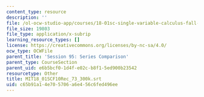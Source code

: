 ```yaml
---
content_type: resource
description: ''
file: /ol-ocw-studio-app/courses/18-01sc-single-variable-calculus-fall-2010/c65b91a14e705706a6e456c6fed496ee_MIT18_01SCF10Rec_73_300k.vtt
file_size: 19803
file_type: application/x-subrip
learning_resource_types: []
license: https://creativecommons.org/licenses/by-nc-sa/4.0/
ocw_type: OCWFile
parent_title: 'Session 95: Series Comparison'
parent_type: CourseSection
parent_uid: e6b5bcf0-1d4f-e02c-b8f1-5ed900b23542
resourcetype: Other
title: MIT18_01SCF10Rec_73_300k.srt
uid: c65b91a1-4e70-5706-a6e4-56c6fed496ee
---
```

